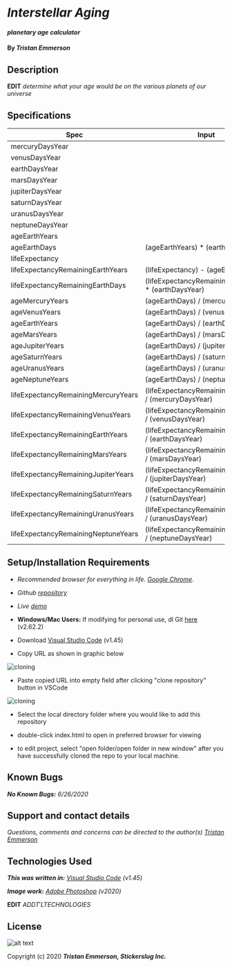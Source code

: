 
# _Interstellar Aging_

#### _planetary age calculator_	

#### By _**Tristan Emmerson**_

## **Description**

**EDIT** _determine what your age would be on the various planets of our universe_

## **Specifications**

| Spec 	| Input 	| Output 	|
|-	|-	|-	|
| mercuryDaysYear 	|  	| 88 	|
| venusDaysYear 	|  	| 225 	|
| earthDaysYear 	|  	| 365 	|
| marsDaysYear 	|  	| 687 	|
| jupiterDaysYear 	|  	| 4,333 	|
| saturnDaysYear 	|  	| 10,759 	|
| uranusDaysYear 	|  	| 30,678 	|
| neptuneDaysYear 	|  	| 60,190 	|
| ageEarthYears 	|  	| 32 	|
| ageEarthDays 	| (ageEarthYears) * (earthDaysYear) 	| 11,680 	|
| lifeExpectancy 	|  	| 79 	|
| lifeExpectancyRemainingEarthYears 	| (lifeExpectancy) - (ageEarthYears) 	| 47 	|
| lifeExpectancyRemainingEarthDays 	| (lifeExpectancyRemainingEarthYears) * (earthDaysYear) 	| 17,155 	|
| ageMercuryYears 	| (ageEarthDays) / (mercuryDaysYear) 	| 132 	|
| ageVenusYears 	| (ageEarthDays) / (venusDaysYear) 	| 51 	|
| ageEarthYears 	| (ageEarthDays) / (earthDaysYear) 	| 32 	|
| ageMarsYears 	| (ageEarthDays) / (marsDaysYear) 	| 17 	|
| ageJupiterYears 	| (ageEarthDays) / (jupiterDaysYear) 	| 2 	|
| ageSaturnYears 	| (ageEarthDays) / (saturnDaysYear) 	| 2 	|
| ageUranusYears 	| (ageEarthDays) / (uranusDaysYear) 	| 0 	|
| ageNeptuneYears 	| (ageEarthDays) / (neptuneDaysYear) 	| 0 	|
| lifeExpectancyRemainingMercuryYears 	| (lifeExpectancyRemainingEarthDays) / (mercuryDaysYear) 	| 194 	|
| lifeExpectancyRemainingVenusYears 	| (lifeExpectancyRemainingEarthDays) / (venusDaysYear) 	| 77 	|
| lifeExpectancyRemainingEarthYears 	| (lifeExpectancyRemainingEarthDays) / (earthDaysYear) 	| 47 	|
| lifeExpectancyRemainingMarsYears 	| (lifeExpectancyRemainingEarthDays) / (marsDaysYear) 	| 25 	|
| lifeExpectancyRemainingJupiterYears 	| (lifeExpectancyRemainingEarthDays) / (jupiterDaysYear) 	| 4 	|
| lifeExpectancyRemainingSaturnYears 	| (lifeExpectancyRemainingEarthDays) / (saturnDaysYear) 	| 2 	|
| lifeExpectancyRemainingUranusYears 	| (lifeExpectancyRemainingEarthDays) / (uranusDaysYear) 	| 1 	|
| lifeExpectancyRemainingNeptuneYears 	| (lifeExpectancyRemainingEarthDays) / (neptuneDaysYear) 	| 1 	|


## **Setup/Installation Requirements**

*  _Recommended browser for everything in life. [Google Chrome](https://www.google.com/chrome/)_.

*  _Github [repository](https://github.com/tmemmerson/interstellar-aging.git)_

*  _Live [demo](https://tmemmerson.github.io/interstellar-aging/)_

*  **Windows/Mac Users:** If modifying for personal use, dl Git [here](https://git-scm.com/downloads/) (v2.62.2)

* Download [Visual Studio Code](https://code.visualstudio.com/) (v1.45)

* Copy URL as shown in graphic below

![cloning](https://coding-assets.s3-us-west-2.amazonaws.com/img/clone.gif "How to clone repo")

* Paste copied URL into empty field after clicking "clone repository" button in VSCode

![cloning](https://coding-assets.s3-us-west-2.amazonaws.com/img/clone-github.gif "Cloning from Github within VSCode")

* Select the local directory folder where you would like to add this repository

* double-click index.html to open in preferred browser for viewing

* to edit project, select "open folder/open folder in new window" after you have successfully cloned the repo to your local machine.


## **Known Bugs**

_**No Known Bugs:** 6/26/2020_

## **Support and contact details**

_Questions, comments and concerns can be directed to the author(s) [Tristan Emmerson](tristan@stickerslug.com)_

## **Technologies Used**

_**This was written in:** [Visual Studio Code](https://code.visualstudio.com/) (v1.45)_

_**Image work:** [Adobe Photoshop](https://www.adobe.com/products/photoshop.html/) (v2020)_

**EDIT** $ADDT'L TECHNOLOGIES$

## **License**
![alt text][logo]

[logo]: https://img.shields.io/bower/l/bootstrap "MIT License"

Copyright (c) 2020 **_Tristan Emmerson, Stickerslug Inc._**




